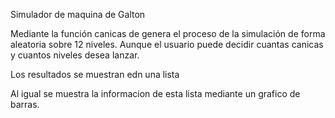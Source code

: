 Simulador de maquina de Galton

Mediante la función canicas de genera el proceso de la simulación de forma aleatoria sobre 12 niveles.
Aunque el usuario puede decidir cuantas canicas y cuantos niveles desea lanzar.

Los resultados se muestran edn una lista 

Al igual se muestra la informacion de esta lista mediante un grafico de barras.

